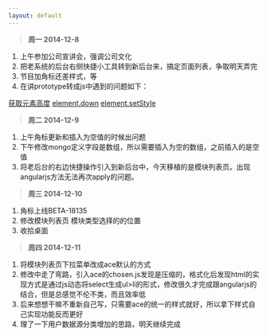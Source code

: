 ```yaml
---
layout: default
---
```


>**周一 2014-12-8**

1. 上午参加公司宣讲会，强调公司文化
2. 把老系统的后台右侧快捷小工具转到新后台来，搞定页面列表，争取明天弄完
3. 节目加角标还差样式，等
4. 在讲prototype转成js中遇到的问题如下：

[获取元素高度](http://prototypejs.org/doc/latest/dom/Element/getHeight/)
[element.down](http://prototypejs.org/doc/latest/dom/Element/down/)
[element.setStyle](http://prototypejs.org/doc/latest/dom/Element/setStyle/)


>**周二 2014-12-9**

1. 上午角标更新和插入为空值的时候出问题
2. 下午修改mongo定义字段是数组，所以需要插入为空的数组，之前插入的是空值
3. 将老后台的右边快捷操作引入到新后台中，今天移植的是模块列表页。出现angularjs方法无法再次apply的问题。


>**周三 2014-12-10**

1. 角标上线BETA-18135
2. 修改模块列表页 模块类型选择的的位置
3. 收拾桌面 

>**周四 2014-12-11**

1. 将模块列表页下拉菜单改成ace默认的方式
2. 修改中走了弯路，引入ace的chosen.js发现是压缩的，格式化后发现html的实现方式是通过js动态将select生成ul>li的形式，修改很久才完成跟angularjs的结合，但是总感觉不伦不类，而且效率低
3. 后来想想干嘛不重新自己写，只需要ace的统一的样式就好，所以拿下样式自己实现功能反而更好
4. 理了一下用户数据源分类增加的思路，明天继续完成

